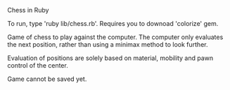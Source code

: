 Chess in Ruby

To run, type 'ruby lib/chess.rb'.
Requires you to downoad 'colorize' gem.

Game of chess to play against the computer. 
The computer only evaluates the next position, rather than using a minimax method to look further.

Evaluation of positions are solely based on material, mobility and pawn control of the center.

Game cannot be saved yet.
